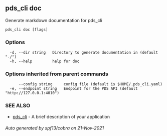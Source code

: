 ## pds_cli doc

Generate markdown documentation for pds_cli

```
pds_cli doc [flags]
```

### Options

```
  -d, --dir string   Directory to generate documentation in (default "./")
  -h, --help         help for doc
```

### Options inherited from parent commands

```
      --config string     config file (default is $HOME/.pds_cli.yaml)
  -e, --endpoint string   Endpoint for the PDS API (default "http://127.0.0.1:4010")
```

### SEE ALSO

* [pds_cli](pds_cli.md)	 - A brief description of your application

###### Auto generated by spf13/cobra on 21-Nov-2021

